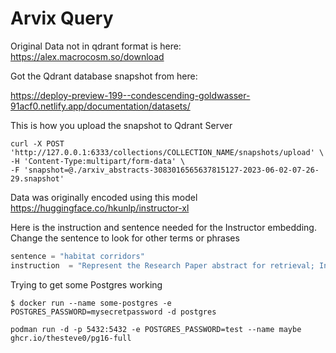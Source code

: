 # Arvix Query

Original Data not in qdrant format is here:
https://alex.macrocosm.so/download

Got the Qdrant database snapshot from here:

https://deploy-preview-199--condescending-goldwasser-91acf0.netlify.app/documentation/datasets/

This is how you upload the snapshot to Qdrant Server
```
curl -X POST 'http://127.0.0.1:6333/collections/COLLECTION_NAME/snapshots/upload' \
-H 'Content-Type:multipart/form-data' \
-F 'snapshot=@./arxiv_abstracts-3083016565637815127-2023-06-02-07-26-29.snapshot'
```

Data was originally encoded using this model
https://huggingface.co/hkunlp/instructor-xl

Here is the instruction and sentence needed for the Instructor embedding. Change the sentence to look for other terms or phrases

```python
sentence = "habitat corridors"
instruction  = "Represent the Research Paper abstract for retrieval; Input:"
```

Trying to get some Postgres working

`$ docker run --name some-postgres -e POSTGRES_PASSWORD=mysecretpassword -d postgres`

`podman run -d -p 5432:5432 -e POSTGRES_PASSWORD=test --name maybe ghcr.io/thesteve0/pg16-full` 

